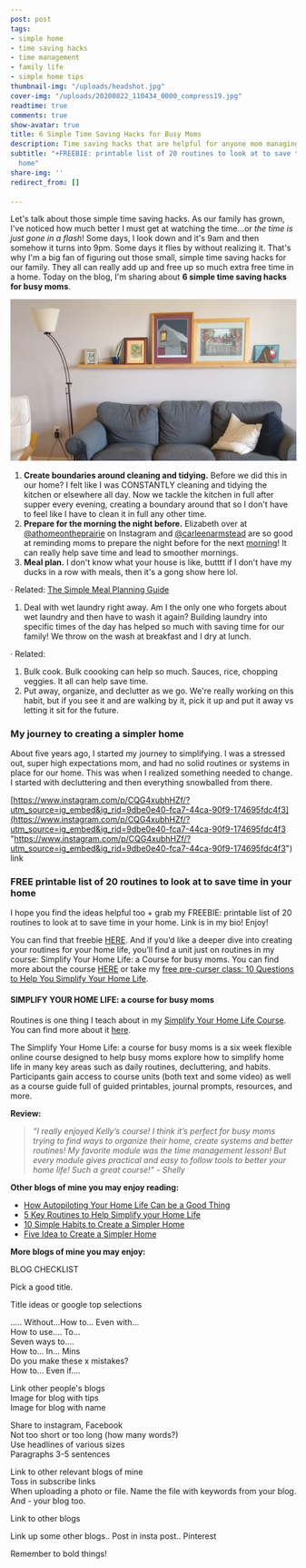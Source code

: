 ```yaml
---
post: post
tags:
- simple home
- time saving hacks
- time management
- family life
- simple home tips
thumbnail-img: "/uploads/headshot.jpg"
cover-img: "/uploads/20200822_110434_0000_compress19.jpg"
readtime: true
comments: true
show-avatar: true
title: 6 Simple Time Saving Hacks for Busy Moms
description: Time saving hacks that are helpful for anyone mom managing home life.
subtitle: "+FREEBIE: printable list of 20 routines to look at to save time in your
  home"
share-img: ''
redirect_from: []

---
```

Let's talk about those simple time saving hacks. As our family has grown, I've noticed how much better I must get at watching the time...or _the time is just gone in a flash_! Some days, I look down and it's 9am and then somehow it turns into 9pm. Some days it flies by without realizing it. That's why I'm a big fan of figuring out those small, simple time saving hacks for our family. They all can really add up and free up so much extra free time in a home. Today on the blog, I'm sharing about **6 simple time saving hacks for busy moms**.

![A picture of a couch with pictures hanging over it.](/uploads/tips-for-creating-routines-to-save-time-shm-2.jpg "6 Simple Time Saving Hacks for Busy Moms SHM")

1. **Create boundaries around cleaning and tidying.** Before we did this in our home? I felt like I was CONSTANTLY cleaning and tidying the kitchen or elsewhere all day. Now we tackle the kitchen in full after supper every evening, creating a boundary around that so I don't have to feel like I have to clean it in full any other time.
2. **Prepare for the morning the night before.** Elizabeth over at  
   [@athomeontheprairie](https://www.instagram.com/athomeontheprairie/) on Instagram and [@carleenarmstead](https://www.instagram.com/carleenarmstead/) are so good at reminding moms to prepare the night before for the next [morning](https://www.instagram.com/carleenarmstead/)! It can really help save time and lead to smoother mornings.
3. **Meal plan.** I don't know what your house is like, butttt if I don't have my ducks in a row with meals, then it's a gong show here lol.

· Related: [The Simple Meal Planning Guide](https://www.simplehomemom.com/the-simple-meal-planning-guide/)

1. Deal with wet laundry right away. Am I the only one who forgets about wet laundry and then have to wash it again? Building laundry into specific times of the day has helped so much with saving time for our family! We throw on the wash at breakfast and I dry at lunch.

· Related:

1. Bulk cook. Bulk coooking can help so much. Sauces, rice, chopping veggies. It all can help save time.
2. Put away, organize, and declutter as we go. We're really working on this habit, but if you see it and are walking by it, pick it up and put it away vs letting it sit for the future.

### My journey to creating a simpler home

About five years ago, I started my journey to simplifying. I was a stressed out, super high expectations mom, and had no solid routines or systems in place for our home. This was when I realized something needed to change. I started with decluttering and then everything snowballed from there.

[https://www.instagram.com/p/CQG4xubhHZf/?utm_source=ig_embed&ig_rid=9dbe0e40-fca7-44ca-90f9-174695fdc4f3](https://www.instagram.com/p/CQG4xubhHZf/?utm_source=ig_embed&ig_rid=9dbe0e40-fca7-44ca-90f9-174695fdc4f3 "https://www.instagram.com/p/CQG4xubhHZf/?utm_source=ig_embed&ig_rid=9dbe0e40-fca7-44ca-90f9-174695fdc4f3") link

### FREE printable list of 20 routines to look at to save time in your home

I hope you find the ideas helpful too + grab my FREEBIE: printable list of 20 routines to look at to save time in your home. Link is in my bio! Enjoy!

You can find that freebie [HERE](https://mailchi.mp/fb4dd0689eec/5rpn7cuy68). And if you’d like a deeper dive into creating your routines for your home life, you’ll find a unit just on routines in my course: Simplify Your Home Life: a Course for busy moms. You can find more about the course [HERE](http://www.simplehomemom.com/course) or take my [free pre-curser class: 10 Questions to Help You Simplify Your Home Life](https://mailchi.mp/b9ced2aa71e3/10-questions-to-help-you-simplify-your-home-life).

#### SIMPLIFY YOUR HOME LIFE: a course for busy moms

Routines is one thing I teach about in my [Simplify Your Home Life Course](https://www.simplehomemom.com/course/). You can find more about it [here](https://www.simplehomemom.com/course/).

The Simplify Your Home Life: a course for busy moms is a six week flexible online course designed to help busy moms explore how to simplify home life in many key areas such as daily routines, decluttering, and habits. Participants gain access to course units (both text and some video) as well as a course guide full of guided printables, journal prompts, resources, and more.

**Review:**

> _“I really enjoyed Kelly’s course! I think it’s perfect for busy moms trying to find ways to organize their home, create systems and better routines! My favorite module was the time management lesson! But every module gives practical and easy to follow tools to better your home life! Such a great course!” - Shelly_

**Other blogs of mine you may enjoy reading:**

* [How Autopiloting Your Home Life Can be a Good Thing](https://www.simplehomemom.com/How-Autopiloting-Your-Home-Life-Can-be-a-Good-Thing/)
* [5 Key Routines to Help Simplify your Home Life](https://www.simplehomemom.com/5-key-routines-to-help-simplify-your-home-life/)
* [10 Simple Habits to Create a Simpler Home](https://www.simplehomemom.com/10-simple-habits-to-create-a-simpler-home/)
* [Five Idea to Create a Simpler Home](https://www.simplehomemom.com/five-ideas-to-create-a-simpler-home/)

**More blogs of mine you may enjoy:**

BLOG CHECKLIST

Pick a good title.

Title ideas or google top selections

..... Without...How to... Even with...  
How to use.... To...  
Seven ways to....  
How to... In... Mins  
Do you make these x mistakes?  
How to... Even if....

Link other people's blogs  
Image for blog with tips  
Image for blog with name

Share to instagram, Facebook  
Not too short or too long (how many words?)  
Use headlines of various sizes  
Paragraphs 3-5 sentences

Link to other relevant blogs of mine  
Toss in subscribe links  
When uploading a photo or file. Name the file with keywords from your blog. And - your blog too.

Link to other blogs

Link up some other blogs.. Post in insta post.. Pinterest

Remember to bold things!